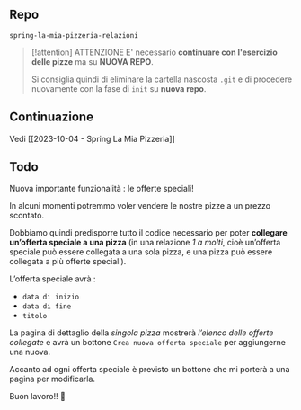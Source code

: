 ## Repo
`spring-la-mia-pizzeria-relazioni`

> [!attention] ATTENZIONE
> E' necessario **continuare con l'esercizio delle pizze** ma su **NUOVA REPO**.
> 
> Si consiglia quindi di eliminare la cartella nascosta `.git` e di procedere nuovamente con la fase di `init` su **nuova repo**.

## Continuazione
Vedi [[2023-10-04 - Spring La Mia Pizzeria]]

## Todo
Nuova importante funzionalità : le offerte speciali!

In alcuni momenti potremmo voler vendere le nostre pizze a un prezzo scontato.

Dobbiamo quindi predisporre tutto il codice necessario per poter **collegare un’offerta speciale a una pizza** (in una relazione *1 a molti*, cioè un’offerta speciale può essere collegata a una sola pizza, e una pizza può essere collegata a più offerte speciali).

L’offerta speciale avrà :
- `data di inizio`
- `data di fine`
- `titolo`

La pagina di dettaglio della *singola pizza* mostrerà *l’elenco delle offerte collegate* e avrà un bottone `Crea nuova offerta speciale` per aggiungerne una nuova.

Accanto ad ogni offerta speciale è previsto un bottone che mi porterà a una pagina per modificarla.

Buon lavoro!! 🙂 